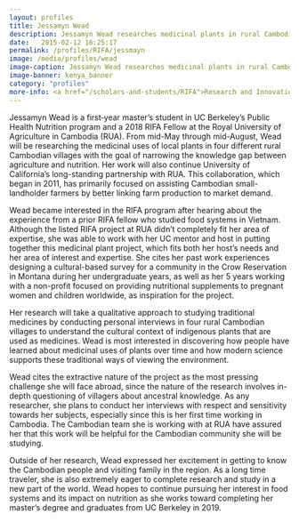 ```yaml
---
layout: profiles
title: Jessamyn Wead
description: Jessamyn Wead researches medicinal plants in rural Cambodia.
date:   2015-02-12 16:25:17
permalink: /profiles/RIFA/jessmayn
image: /media/profiles/wead
image-caption: Jessamyn Wead researches medicinal plants in rural Cambodia.
image-banner: kenya_banner
category: "profiles"
more-info: <a href="/scholars-and-students/RIFA">Research and Innovation Fellowship for Agriculture (RIFA)</a>
---
```

Jessamyn Wead is a first‐year master’s student in UC Berkeley’s Public Health Nutrition program and a 2018 RIFA Fellow at the Royal University of Agriculture in Cambodia (RUA). From mid-May through mid-August, Wead will be researching the medicinal uses of local plants in four different rural Cambodian villages with the goal of narrowing the knowledge gap between agriculture and nutrition. Her work will also continue University of California’s long-standing partnership with RUA. This collaboration, which began in 2011, has primarily focused on assisting Cambodian small-landholder farmers by better linking farm production to market demand.

Wead became interested in the RIFA program after hearing about the experience from a prior RIFA fellow who studied food systems in Vietnam. Although the listed RIFA project at RUA didn’t completely fit her area of expertise, she was able to work with her UC mentor and host in putting together this medicinal plant project, which fits both her host’s needs and her area of interest and expertise. She cites her past work experiences designing a cultural-based survey for a community in the Crow Reservation in Montana during her undergraduate years, as well as her 5 years working with a non-profit focused on providing nutritional supplements to pregnant women and children worldwide, as inspiration for the project.

Her research will take a qualitative approach to studying traditional medicines by conducting personal interviews in four rural Cambodian villages to understand the cultural context of indigenous plants that are used as medicines. Wead is most interested in discovering how people have learned about medicinal uses of plants over time and how modern science supports these traditional ways of viewing the environment.

Wead cites the extractive nature of the project as the most pressing challenge she will face abroad, since the nature of the research involves in-depth questioning of villagers about ancestral knowledge. As any researcher, she plans to conduct her interviews with respect and sensitivity towards her subjects, especially since this is her first time working in Cambodia. The Cambodian team she is working with at RUA have assured her that this work will be helpful for the Cambodian community she will be studying.

Outside of her research, Wead expressed her excitement in getting to know the Cambodian people and visiting family in the region. As a long time traveler, she is also extremely eager to complete research and study in a new part of the world. Wead hopes to continue pursuing her interest in food systems and its impact on nutrition as she works toward completing her master’s degree and graduates from UC Berkeley in 2019.
